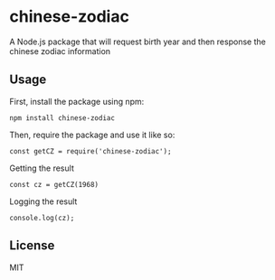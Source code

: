 # chinese-zodiac

A Node.js package that will request birth year and then response the chinese zodiac information

## Usage

First, install the package using npm:

    npm install chinese-zodiac

Then, require the package and use it like so:

    const getCZ = require('chinese-zodiac');

Getting the result

    const cz = getCZ(1968)

Logging the result

    console.log(cz);

## License

MIT
